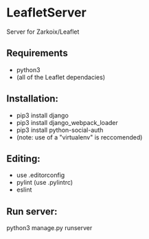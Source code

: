 # LeafletServer
Server for Zarkoix/Leaflet

## Requirements
* python3
* (all of the Leaflet dependacies)

## Installation:
* pip3 install django
* pip3 install django_webpack_loader
* pip3 install python-social-auth
* (note: use of a "virtualenv" is reccomended)

## Editing:
* use .editorconfig
* pylint (use .pylintrc)
* eslint

## Run server:
python3 manage.py runserver

